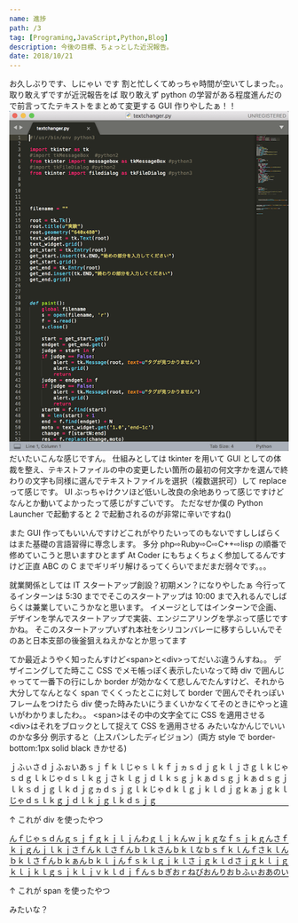```yaml
---
name: 進捗
path: /3
tag: [Programing,JavaScript,Python,Blog]
description: 今後の目標、ちょっとした近況報告。
date: 2018/10/21
---
```


お久しぶりです、しにゃい です
割と忙しくてめっちゃ時間が空いてしまった。。
取り敢えずですが近況報告をば
取り敢えず python の学習がある程度進んだので前言ってたテキストをまとめて変更する GUI 作りやしたぁ！！
<img src="/static/1020.png">
だいたいこんな感じですん。
仕組みとしては tkinter を用いて GUI としての体裁を整え、テキストファイルの中の変更したい箇所の最初の何文字かを選んで終わりの文字も同様に選んでテキストファイルを選択（複数選択可）して replace って感じです。
UI ぶっちゃけクソほど低いし改良の余地ありって感じですけどなんとか動いてよかったって感じがすごいです。
ただなぜか僕の Python Launcher で起動すると 2 で起動されるのが非常に辛いですね()

また GUI 作ってもいいんですけどこれがやりたいってのもないですししばらくはまた基礎の言語習得に専念します。
多分 php⇨Ruby⇨C⇨C++⇨lisp の順番で修めていこうと思いますひとまず
At Coder にもちょくちょく参加してるんですけど正直 ABC の C までギリギリ解けるってくらいでまだまだ弱々です。。。

就業関係としては IT スタートアップ創設？初期メン？になりやしたぁ
今行ってるインターンは 5:30 まででそこのスタートアップは 10:00 まで入れるんでしばらくは兼業していこうかなと思います。
イメージとしてはインターンで企画、デザインを学んでスタートアップで実装、エンジニアリングを学ぶって感じですかね。
そこのスタートアップいずれ本社をシリコンバレーに移すらしいんでそのあと日本支部の後釜狙えねえかなとか思ってます

てか最近ようやく知ったんすけど&lt;span&gt;と&lt;div&gt;ってだいぶ違うんすね。。
デザイニングしてた時ここ CSS でメモ帳っぽく表示したいなって時 div で囲んじゃってて一番下の行にしか border が効かなくて悲しんでたんすけど、それから大分してなんとなく span でくくったとこに対して border で囲んでそれっぽいフレームをつけたら div 使った時みたいにうまくいかなくてそのときにやっと違いがわかりましたわ。。
&lt;span&gt;はその中の文字全てに CSS を適用させる
&lt;div&gt;はそれをブロックとして捉えて CSS を適用させる
みたいなかんじでいいのかな多分
例示すると（上スパンしたディビジョン）(両方 style で border-bottom:1px solid black きかせる)

<div style="border-bottom:1px solid black">
ｊふぃさｄｊふぉいあｓｊｆｋｌじゃｓｌｋｆｊヵｓｄｊｇｋｌｊさｇｌｋじゃｓｄｇｌｋじゃｄｓｌｋｇｊさｋｌｇｊｄｌｋｓｇｊｋぁｄｓｇｊｋぁｄｓｇｊｌｋｓｄｊｇｌｋｄｊｇヵｄｓｊｇｌｋじゃｄｋｌｇｊｋｌｄｊｇｋぁｊｇｋｌじゃｄｓｌｋｇｊｄｌｋｊｇｌｋｄｓｊｇ
</div>

↑ これが div を使ったやつ

<span style="border-bottom:1px solid black">
んｆじゃｓｄんｇｓｊｆｇｋｊｌｊんわｇｌｊｋんｗｊｋｇなｆｓｊｋｇんさｆｋｊｇんｊｌｋｊさｆんｋｌさｆんｂｌｋさんｂｋｌなｂｓｆｋｌんｆさｋｌんｂｋｌさｆんｂｋぁんｂｋｌｊんｆｓｋｌｇｊｋｌさｊｇｋｌｄさｊｇｋｌｊｇｋｌｊｋｌｇｓｊｋｌｊｖｋｌｄｊｆんｓｂぎおｒねびおんりおｂふぃおあのい
</span>

↑ これが span を使ったやつ

みたいな？
